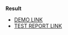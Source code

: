 **Result**

- [DEMO LINK](https://greencodeio.github.io/layout_product-cards/)
- [TEST REPORT LINK](https://greencodeio.github.io/layout_product-cards/report/html_report/)
